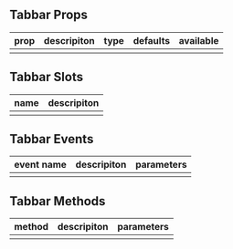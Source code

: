 ## Tabbar Props

| prop         |   descripiton     | type     |  defaults  |   available   |
| ----------- | ------------- | -------- | --------- | ---------------- |
|             |               |           |          |                  |

## Tabbar Slots

|   name  |      descripiton       |
|  ------  |    ---------   |
|          |                |

## Tabbar Events

|   event name   |    descripiton   |  parameters  |
| -------    | --------- |  --------- |
|            |           |            |

## Tabbar Methods

|  method  |   descripiton   |  parameters   |
| ------- | ------  |  ------  |
|         |         |          |
